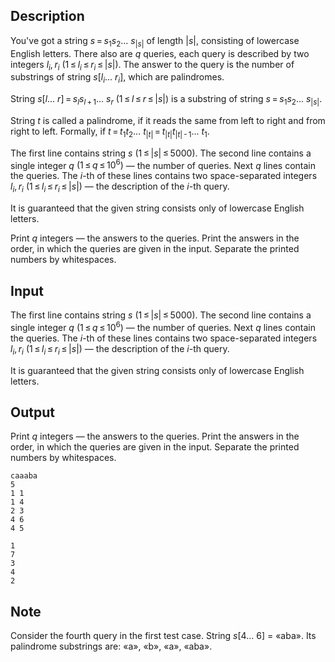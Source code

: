## Description

<div><p>You've got a string <span class="tex-span"><i>s</i> = <i>s</i><sub class="lower-index">1</sub><i>s</i><sub class="lower-index">2</sub>... <i>s</i><sub class="lower-index">|<i>s</i>|</sub></span> of length <span class="tex-span">|<i>s</i>|</span>, consisting of lowercase English letters. There also are <span class="tex-span"><i>q</i></span> queries, each query is described by two integers <span class="tex-span"><i>l</i><sub class="lower-index"><i>i</i></sub>, <i>r</i><sub class="lower-index"><i>i</i></sub></span> <span class="tex-span">(1 ≤ <i>l</i><sub class="lower-index"><i>i</i></sub> ≤ <i>r</i><sub class="lower-index"><i>i</i></sub> ≤ |<i>s</i>|)</span>. The answer to the query is the number of substrings of string <span class="tex-span"><i>s</i>[<i>l</i><sub class="lower-index"><i>i</i></sub>... <i>r</i><sub class="lower-index"><i>i</i></sub>]</span>, which are palindromes.</p><p>String <span class="tex-span"><i>s</i>[<i>l</i>... <i>r</i>] = <i>s</i><sub class="lower-index"><i>l</i></sub><i>s</i><sub class="lower-index"><i>l</i> + 1</sub>... <i>s</i><sub class="lower-index"><i>r</i></sub></span> <span class="tex-span">(1 ≤ <i>l</i> ≤ <i>r</i> ≤ |<i>s</i>|)</span> is a <span class="tex-font-style-it">substring</span> of string <span class="tex-span"><i>s</i> = <i>s</i><sub class="lower-index">1</sub><i>s</i><sub class="lower-index">2</sub>... <i>s</i><sub class="lower-index">|<i>s</i>|</sub></span>.</p><p>String <span class="tex-span"><i>t</i></span> is called a <span class="tex-font-style-it">palindrome</span>, if it reads the same from left to right and from right to left. Formally, if <span class="tex-span"><i>t</i> = <i>t</i><sub class="lower-index">1</sub><i>t</i><sub class="lower-index">2</sub>... <i>t</i><sub class="lower-index">|<i>t</i>|</sub> = <i>t</i><sub class="lower-index">|<i>t</i>|</sub><i>t</i><sub class="lower-index">|<i>t</i>| - 1</sub>... <i>t</i><sub class="lower-index">1</sub></span>.</p></div><div class="input-specification"><p>The first line contains string <span class="tex-span"><i>s</i></span> <span class="tex-span">(1 ≤ |<i>s</i>| ≤ 5000)</span>. The second line contains a single integer <span class="tex-span"><i>q</i></span> <span class="tex-span">(1 ≤ <i>q</i> ≤ 10<sup class="upper-index">6</sup>)</span> — the number of queries. Next <span class="tex-span"><i>q</i></span> lines contain the queries. The <span class="tex-span"><i>i</i></span>-th of these lines contains two space-separated integers <span class="tex-span"><i>l</i><sub class="lower-index"><i>i</i></sub>, <i>r</i><sub class="lower-index"><i>i</i></sub></span> <span class="tex-span">(1 ≤ <i>l</i><sub class="lower-index"><i>i</i></sub> ≤ <i>r</i><sub class="lower-index"><i>i</i></sub> ≤ |<i>s</i>|)</span> — the description of the <span class="tex-span"><i>i</i></span>-th query.</p><p>It is guaranteed that the given string consists only of lowercase English letters.</p></div><div class="output-specification"><p>Print <span class="tex-span"><i>q</i></span> integers — the answers to the queries. Print the answers in the order, in which the queries are given in the input. Separate the printed numbers by whitespaces.</p></div>

## Input

<p>The first line contains string <span class="tex-span"><i>s</i></span> <span class="tex-span">(1 ≤ |<i>s</i>| ≤ 5000)</span>. The second line contains a single integer <span class="tex-span"><i>q</i></span> <span class="tex-span">(1 ≤ <i>q</i> ≤ 10<sup class="upper-index">6</sup>)</span> — the number of queries. Next <span class="tex-span"><i>q</i></span> lines contain the queries. The <span class="tex-span"><i>i</i></span>-th of these lines contains two space-separated integers <span class="tex-span"><i>l</i><sub class="lower-index"><i>i</i></sub>, <i>r</i><sub class="lower-index"><i>i</i></sub></span> <span class="tex-span">(1 ≤ <i>l</i><sub class="lower-index"><i>i</i></sub> ≤ <i>r</i><sub class="lower-index"><i>i</i></sub> ≤ |<i>s</i>|)</span> — the description of the <span class="tex-span"><i>i</i></span>-th query.</p><p>It is guaranteed that the given string consists only of lowercase English letters.</p>

## Output

<p>Print <span class="tex-span"><i>q</i></span> integers — the answers to the queries. Print the answers in the order, in which the queries are given in the input. Separate the printed numbers by whitespaces.</p>





```input1
caaaba
5
1 1
1 4
2 3
4 6
4 5

```




```output1
1
7
3
4
2

```



## Note

<p>Consider the fourth query in the first test case. String <span class="tex-span"><i>s</i>[4... 6]</span> = «<span class="tex-font-style-tt">aba</span>». Its palindrome substrings are: «<span class="tex-font-style-tt">a</span>», «<span class="tex-font-style-tt">b</span>», «<span class="tex-font-style-tt">a</span>», «<span class="tex-font-style-tt">aba</span>».</p>
